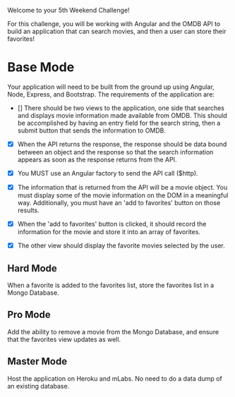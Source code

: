 Welcome to your 5th Weekend Challenge!

For this challenge, you will be working with Angular and the OMDB API to build an application that can search movies, and then a user can store their favorites!

# Base Mode
Your application will need to be built from the ground up using Angular, Node, Express, and Bootstrap. The requirements of the application are:

  - [] There should be two views to the application, one side that searches and displays movie information made available from OMDB. This should be accomplished by having an entry field for the search string, then a submit button that sends the information to OMDB.

  - [x] When the API returns the response, the response should be data bound between an object and the response so that the search information appears as soon as the response returns from the API.

  - [x] You MUST use an Angular factory to send the API call ($http).

  - [x] The information that is returned from the API will be a movie object. You must display some of the movie information on the DOM in a meaningful way. Additionally, you must have an 'add to favorites' button on those results.

 - [x] When the 'add to favorites' button is clicked, it should record the information for the movie and store it into an array of favorites.

 - [x] The other view should display the favorite movies selected by the user.

## Hard Mode
When a favorite is added to the favorites list, store the favorites list in a Mongo Database.

## Pro Mode
Add the ability to remove a movie from the Mongo Database, and ensure that the favorites view updates as well.

## Master Mode
Host the application on Heroku and mLabs. No need to do a data dump of an existing database.
